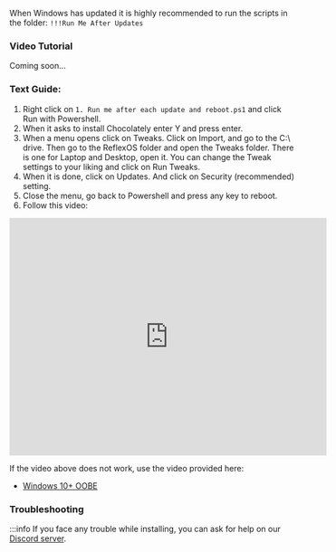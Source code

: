 When Windows has updated it is highly recommended to run the scripts in the folder: ``!!!Run Me After Updates``

### Video Tutorial

Coming soon...

### Text Guide:

1. Right click on ``1. Run me after each update and reboot.ps1`` and click Run with Powershell.
2. When it asks to install Chocolately enter Y and press enter.
3. When a menu opens click on Tweaks. Click on Import, and go to the C:\ drive. Then go to the ReflexOS folder and open the Tweaks folder. There is one for Laptop and Desktop, open it. You can change the Tweak settings to your liking and click on Run Tweaks.
4. When it is done, click on Updates. And click on Security (recommended) setting.
5. Close the menu, go back to Powershell and press any key to reboot.
6. Follow this video:
<iframe src="https://streamable.com/e/21wdvv?loop=0" width="560" height="420" frameborder="0" allowfullscreen></iframe>
    
If the video above does not work, use the video provided here:
    
- [Windows 10+ OOBE](https://raw.githubusercontent.com/amitxv/PC-Tuning/main/media/oobe-windows10+-example.mp4)

### Troubleshooting

:::info
If you face any trouble while installing, you can ask for help on our [Discord server](https://discord.gg/mdx2tKxSeV).